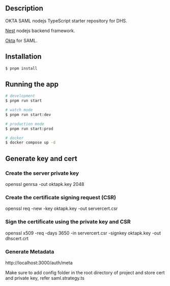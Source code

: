 ## Description

OKTA SAML nodejs TypeScript starter repository for DHS.

[Nest](https://github.com/nestjs/nest) nodejs backend framework.

[Okta](https://developer.okta.com/docs/concepts/saml/) for SAML.

## Installation

```bash
$ pnpm install
```

## Running the app

```bash
# development
$ pnpm run start

# watch mode
$ pnpm run start:dev

# production mode
$ pnpm run start:prod

# docker 
$ docker compose up -d

```
## Generate key and cert

  ### Create the server private key
  openssl genrsa -out oktapk.key 2048

  ### Create the certificate signing request (CSR)
  openssl req -new -key oktapk.key -out servercert.csr

  ### Sign the certificate using the private key and CSR
  openssl x509 -req -days 3650 -in servercert.csr -signkey oktapk.key -out dhscert.crt

  ### Generate Metadata
  http://localhost:3000/auth/meta

  Make sure to add config folder in the root directory of project and store cert and private key, refer saml.strategy.ts
